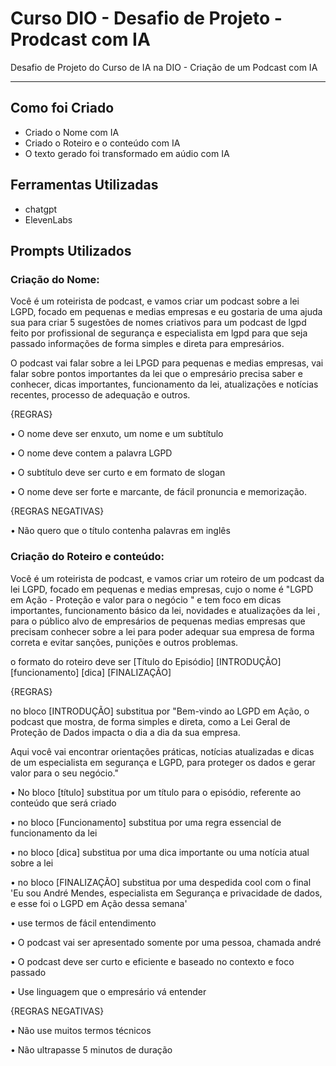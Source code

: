 # Curso DIO - Desafio de Projeto - Prodcast com IA
Desafio de Projeto do Curso de IA na DIO - Criação de um Podcast com IA
_______________________________________________________________________

## Como foi Criado

- Criado o Nome com IA
- Criado o Roteiro e o conteúdo com IA
- O texto gerado foi transformado em aúdio com IA

 ## Ferramentas Utilizadas

- chatgpt
- ElevenLabs

## Prompts Utilizados

### Criação do Nome:

Você é um roteirista de podcast, e vamos criar um podcast sobre a lei LGPD, focado em pequenas e medias empresas e eu gostaria de uma ajuda sua para criar 5 sugestões de nomes criativos para um podcast de lgpd feito por profissional de segurança e especialista em lgpd para que seja passado informações de forma simples e direta para empresários.

O podcast vai falar sobre a lei LPGD para pequenas e medias empresas, vai falar sobre pontos importantes da lei que o empresário precisa saber e conhecer, dicas importantes, funcionamento da lei, atualizações e notícias recentes, processo de adequação e outros.

{REGRAS}

•	O nome deve ser enxuto, um nome e um subtítulo

•	O nome deve contem a palavra LGPD

•	O subtítulo deve ser curto e em formato de slogan

•	O nome deve ser forte e marcante, de fácil pronuncia e memorização.

{REGRAS NEGATIVAS}

•	Não quero que o título contenha palavras em inglês


### Criação do Roteiro e conteúdo:

Você é um roteirista de podcast, e vamos criar um roteiro de um podcast da lei LGPD, focado em pequenas e medias empresas, cujo o nome é "LGPD em Ação - Proteção e valor para o negócio " e tem foco em dicas importantes, funcionamento básico da lei, novidades e atualizações da lei , para o público alvo de empresários de pequenas  medias empresas que precisam conhecer sobre a lei para poder adequar sua empresa de forma correta e evitar sanções, punições e outros problemas.

o formato do roteiro deve ser [Título do Episódio] [INTRODUÇÃO] [funcionamento] [dica] [FINALIZAÇÃO]

{REGRAS}

no bloco [INTRODUÇÃO] substitua por "Bem-vindo ao LGPD em Ação, o podcast que mostra, de forma simples e direta, como a Lei Geral de Proteção de Dados impacta o dia a dia da sua empresa.

Aqui você vai encontrar orientações práticas, notícias atualizadas e dicas de um especialista em segurança e LGPD, para proteger os dados e gerar valor para o seu negócio."

•	No bloco [título] substitua por um título para o episódio, referente ao conteúdo que será criado

•	no bloco [Funcionamento] substitua por uma regra essencial de funcionamento da lei

•	no bloco [dica] substitua por uma dica importante ou uma notícia atual sobre a lei

•	no bloco [FINALIZAÇÃO] substitua por uma despedida cool com o final 'Eu sou André Mendes, especialista em Segurança e privacidade de dados, e esse foi o LGPD em Ação dessa semana'

•	use termos de fácil entendimento

•	O podcast vai ser apresentado somente por uma pessoa, chamada andré

•	O podcast deve ser curto e eficiente e baseado no contexto e foco passado

•	Use linguagem que o empresário vá entender

{REGRAS NEGATIVAS}

•	Não use muitos termos técnicos

•	Não ultrapasse 5 minutos de duração



